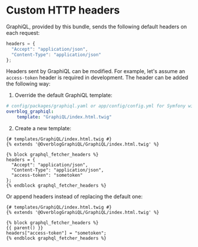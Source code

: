 Custom HTTP headers
==============

GraphiQL, provided by this bundle, sends the following default headers on each request:

```js
headers = {
  "Accept": "application/json",
  "Content-Type": "application/json"
};
```

Headers sent by GraphiQL can be modified. 
For example, let's assume an `access-token` header is required in development.
The header can be added the following way:

1. Override the default GraphiQL template:

```yaml
# config/packages/graphiql.yaml or app/config/config.yml for Symfony without Flex
overblog_graphiql:
    template: "GraphiQL/index.html.twig"
```
2. Create a new template:  

```twig
{# templates/GraphiQL/index.html.twig #}
{% extends '@OverblogGraphiQL/GraphiQL/index.html.twig' %}

{% block graphql_fetcher_headers %}
headers = {
  "Accept": "application/json",
  "Content-Type": "application/json",
  "access-token": "sometoken"
};
{% endblock graphql_fetcher_headers %}
```

Or append headers instead of replacing the default one:

```twig
{# templates/GraphiQL/index.html.twig #}
{% extends '@OverblogGraphiQL/GraphiQL/index.html.twig' %}

{% block graphql_fetcher_headers %}
{{ parent() }}
headers["access-token"] = "sometoken";
{% endblock graphql_fetcher_headers %}
```
